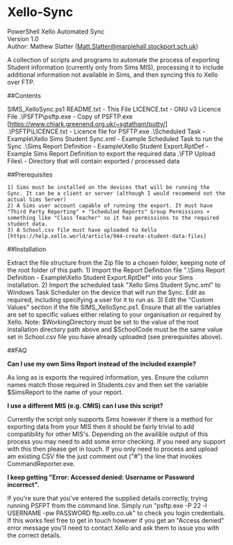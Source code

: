 # Xello-Sync

PowerShell Xello Automated Sync  
Version 1.0  
Author: Mathew Slatter (Matt.Slatter@marplehall.stockport.sch.uk)  

 A collection of scripts and programs to automate the process of exporting Student information (currently only from Sims MIS), processing it to include additional information not available in Sims, and then syncing this to Xello over FTP.

##Contents

 SIMS_XelloSync.ps1
 README.txt								- This File
 LICENCE.txt							- GNU v3 Licence File
 .\PSFTP\psftp.exe						- Copy of PSFTP.exe [https://www.chiark.greenend.org.uk/~sgtatham/putty/]
 .\PSFTP\LICENCE.txt						- Licence file for PSFTP.exe
 .\Scheduled Task - Example\Xello Sims Student Sync.xml		- Example Scheduled Task to run the Sync 
 .\Sims Report Definition - Example\Xello Student Export.RptDef	- Example Sims Report Definition to export the required data
 .\FTP Upload Files\ 						- Directory that will contain exported / processed data

##Prerequisites

	1) Sims must be installed on the devices that will be running the Sync. It can be a client or server (although I would recommend not the actual Sims Server)
	2) A Sims user account capable of running the export. It must have "Third Party Reporting" + "Scheduled Reports" Group Permissions + something like "Class Teacher" so it has permissions to the required student data.
	3) A School.csv file must have uploaded to Xello [https://help.xello.world/article/944-create-student-data-files]

##Installation

Extract the file structure from the Zip file to a chosen folder, keeping note of the root folder of this path. 
	1) Import the Report Definition file ".\Sims Report Definition - Example\Xello Student Export.RptDef" into your Sims installation.
	2) Import the scheduled task "Xello Sims Student Sync.xml" to Windows Task Scheduler on the device that will run the Sync. Edit as required, including specifying a user for it to run as.
	3) Edit the "Custom Values" section if the file SIMS_XelloSync.ps1. Ensure that all the variables are set to specific values either relating to your organisation or required by Xello. Note: $WorkingDirectory must be set to the value of the root installation directory path above and $SchoolCode must be the same value set in School.csv file you have already uploaded (see prerequisites above).

##FAQ

**Can I use my own Sims Report instead of the included example?**

As long as is exports the required information, yes. Ensure the column names match those required in Students.csv and then set the variable $SimsReport to the name of your report.

**I use a different MIS (e.g. CMIS) can I use this script?**

Currently the script only supports Sims however if there is a method for exporting data from your MIS then it should be fairly trivial to add compatibility for other MIS's. Depending on the availible output of this process you may need to add some error checking.  If you need any support with this then please get in touch.
If you only need to process and upload am existing CSV file the just comment out ("#") the line that invokes CommandReporter.exe. 

**I keep getting "Error: Accessed denied: Username or Password incorrect".**

If you're sure that you've entered the supplied details correctly, trying running PSFPT from the command line. Simply run "psftp.exe -P 22 -l USERNAME -pw PASSWORD ftp.xello.co.uk" to check you login credentials. If this works feel free to get in touch however if you get an "Access denied" error message you'll need to contact Xello and ask them to issue you with the correct details.
